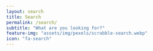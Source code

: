 ```yaml
---
layout: search
title: Search
permalink: /search/
subtitle: "What are you looking for?"
feature-img: "assets/img/pexels/scrabble-search.webp"
icon: "fa-search"
---
```


